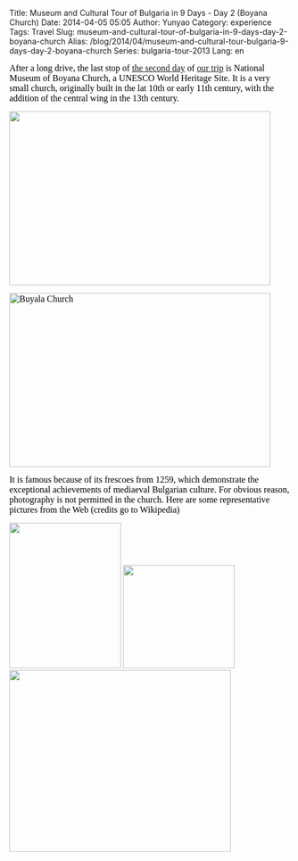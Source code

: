 Title: Museum and Cultural Tour of Bulgaria in 9 Days - Day 2 (Boyana Church)
Date: 2014-04-05 05:05
Author: Yunyao
Category: experience
Tags: Travel
Slug: museum-and-cultural-tour-of-bulgaria-in-9-days-day-2-boyana-church
Alias: /blog/2014/04/museum-and-cultural-tour-bulgaria-9-days-day-2-boyana-church
Series: bulgaria-tour-2013
Lang: en

<span style="color: #000000; font-family: Tahoma; font-style: normal; font-variant: normal; font-weight: normal; letter-spacing: normal; line-height: normal; orphans: 2; text-align: -webkit-auto; text-indent: 0px; text-transform: none; white-space: normal; widows: 2; word-spacing: 0px; -webkit-text-size-adjust: auto; -webkit-text-stroke-width: 0px; font-size: medium; display: inline !important; float: none;"></span><span style="color: #000000; font-family: Tahoma; font-style: normal; font-variant: normal; font-weight: normal; letter-spacing: normal; line-height: normal; orphans: 2; text-align: -webkit-auto; text-indent: 0px; text-transform: none; white-space: normal; widows: 2; word-spacing: 0px; -webkit-text-size-adjust: auto; -webkit-text-stroke-width: 0px; font-size: medium; display: inline !important; float: none;">After a long drive, the last stop of [the second day](http://yyhh.org/blog/2013/12/museum-and-cultural-tour-bulgaria-9-days-day-2-rila-monastery) of [our trip](http://yyhh.org/blog/2013/08/museum-and-cultural-tour-bulgaria-9-days-preface-%E4%BF%9D%E5%8A%A0%E5%88%A9%E4%BA%9A%E6%96%87%E5%8C%96%E5%8E%86%E5%8F%B2%E4%B9%9D%E6%97%A5%E6%B8%B8-%E5%89%8D%E8%A8%80%EF%BC%89) is National Museum of Boyana Church, a UNESCO World Heritage Site</span><span style="color: #000000; font-family: Tahoma; font-style: normal; font-variant: normal; font-weight: normal; letter-spacing: normal; line-height: normal; orphans: 2; text-align: -webkit-auto; text-indent: 0px; text-transform: none; white-space: normal; widows: 2; word-spacing: 0px; -webkit-text-size-adjust: auto; -webkit-text-stroke-width: 0px; font-size: medium; display: inline !important; float: none;">.</span><span style="color: #000000; font-family: Tahoma; font-style: normal; font-variant: normal; font-weight: normal; letter-spacing: normal; line-height: normal; orphans: 2; text-align: -webkit-auto; text-indent: 0px; text-transform: none; white-space: normal; widows: 2; word-spacing: 0px; -webkit-text-size-adjust: auto; -webkit-text-stroke-width: 0px; font-size: medium; display: inline !important; float: none;"> It is a very small church, originally built in the lat 10th or early 11th century, with the addition of the central wing in the 13th century.</span>

  

<span style="color: #000000; font-family: Tahoma; font-style: normal; font-variant: normal; font-weight: normal; letter-spacing: normal; line-height: normal; orphans: 2; text-align: -webkit-auto; text-indent: 0px; text-transform: none; white-space: normal; widows: 2; word-spacing: 0px; -webkit-text-size-adjust: auto; -webkit-text-stroke-width: 0px; font-size: medium; display: inline !important; float: none;"><img src="https://farm8.staticflickr.com/7396/9595200693_d2b2e57783_z.jpg" width="468" height="312" /></span>

<span style="color: #000000; font-family: Tahoma; font-style: normal; font-variant: normal; font-weight: normal; letter-spacing: normal; line-height: normal; orphans: 2; text-align: -webkit-auto; text-indent: 0px; text-transform: none; white-space: normal; widows: 2; word-spacing: 0px; -webkit-text-size-adjust: auto; -webkit-text-stroke-width: 0px; font-size: medium; display: inline !important; float: none;">  
</span>

<span style="color: #000000; font-family: Tahoma; font-style: normal; font-variant: normal; font-weight: normal; letter-spacing: normal; line-height: normal; orphans: 2; text-align: -webkit-auto; text-indent: 0px; text-transform: none; white-space: normal; widows: 2; word-spacing: 0px; -webkit-text-size-adjust: auto; -webkit-text-stroke-width: 0px; font-size: medium; display: inline !important; float: none;"><img src="https://farm3.staticflickr.com/2890/9595080927_ccf2cb7d32_z.jpg" width="468" height="312" alt="Buyala Church" /></span>

<span style="color: #000000; font-family: Tahoma; font-style: normal; font-variant: normal; font-weight: normal; letter-spacing: normal; line-height: normal; orphans: 2; text-align: -webkit-auto; text-indent: 0px; text-transform: none; white-space: normal; widows: 2; word-spacing: 0px; -webkit-text-size-adjust: auto; -webkit-text-stroke-width: 0px; font-size: medium; display: inline !important; float: none;">  
</span>

  

<span style="color: #000000; font-family: Tahoma; font-style: normal; font-variant: normal; font-weight: normal; letter-spacing: normal; line-height: normal; orphans: 2; text-align: -webkit-auto; text-indent: 0px; text-transform: none; white-space: normal; widows: 2; word-spacing: 0px; -webkit-text-size-adjust: auto; -webkit-text-stroke-width: 0px; font-size: medium; display: inline !important; float: none;">It is famous because of its frescoes from 1259, which demonstrate the exceptional achievements of mediaeval Bulgarian culture. For obvious reason, photography is not permitted in the church. Here are some representative pictures from the Web (credits go to Wikipedia)  
</span>

<img src="http://upload.wikimedia.org/wikipedia/commons/thumb/c/c8/Boyana_Angel.jpg/200px-Boyana_Angel.jpg" width="200" height="261" />

<img src="http://upload.wikimedia.org/wikipedia/commons/thumb/0/09/Boyana_Church_ship.jpg/200px-Boyana_Church_ship.jpg" width="200" height="185" />

<img src="http://upload.wikimedia.org/wikipedia/commons/6/65/Desislava.jpg" width="397" height="326" />

